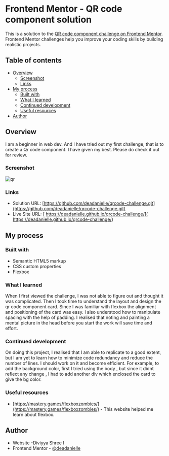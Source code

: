 # Frontend Mentor - QR code component solution

This is a solution to the [QR code component challenge on Frontend Mentor](https://www.frontendmentor.io/challenges/qr-code-component-iux_sIO_H). Frontend Mentor challenges help you improve your coding skills by building realistic projects. 

## Table of contents

- [Overview](#overview)
  - [Screenshot](#screenshot)
  - [Links](#links)
- [My process](#my-process)
  - [Built with](#built-with)
  - [What I learned](#what-i-learned)
  - [Continued development](#continued-development)
  - [Useful resources](#useful-resources)
- [Author](#author) 

## Overview
   I am a beginner in web dev. And I have tried out my first challenge, that is to create a Qr code component. I have given my best. Please do check it out for review.
### Screenshot
![qr](https://github.com/deadanielle/qrcode-frontendmentor-1/assets/141745597/747f61c6-e8c3-4d2e-b2c3-188ea74e43a3)

### Links

- Solution URL: [https://github.com/deadanielle/qrcode-challenge.git](https://github.com/deadanielle/qrcode-challenge.git)
- Live Site URL: [ https://deadanielle.github.io/qrcode-challenge/]( https://deadanielle.github.io/qrcode-challenge/)

## My process

### Built with

- Semantic HTML5 markup
- CSS custom properties
- Flexbox

### What I learned

When I first viewed the challenge, I was not able to figure out and thought it was complicated. Then I took time to understand the layout and design the qr code component card. Since I was familiar with flexbox the alignment and positioning of the card was easy. I also understood how to manipulate spacing with the help of padding. I realised that noting and painting a mental picture in the head before you start the work will save time and effort.

### Continued development
 On doing this project, I realised that I am able to replicate to a good extent, but I am yet to learn how to minimize code redundancy and reduce the number of lines. I should work on it and become efficient. For example, to add the background color, first I tried using the body , but since it didnt reflect any change , I had to add another div which enclosed the card to give the bg color.

### Useful resources

- [https://mastery.games/flexboxzombies/](https://mastery.games/flexboxzombies/) - This website helped me learn about flexbox.

## Author

- Website -Diviyya Shree I
- Frontend Mentor - [@deadanielle](https://www.frontendmentor.io/profile/deadanielle)





